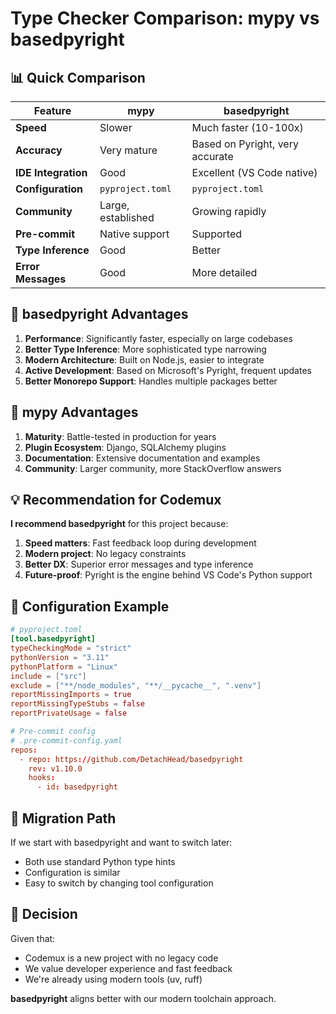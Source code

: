 # Type Checker Comparison: mypy vs basedpyright

## 📊 Quick Comparison

| Feature | mypy | basedpyright |
|---------|------|--------------|
| **Speed** | Slower | Much faster (10-100x) |
| **Accuracy** | Very mature | Based on Pyright, very accurate |
| **IDE Integration** | Good | Excellent (VS Code native) |
| **Configuration** | `pyproject.toml` | `pyproject.toml` |
| **Community** | Large, established | Growing rapidly |
| **Pre-commit** | Native support | Supported |
| **Type Inference** | Good | Better |
| **Error Messages** | Good | More detailed |

## 🚀 basedpyright Advantages

1. **Performance**: Significantly faster, especially on large codebases
2. **Better Type Inference**: More sophisticated type narrowing
3. **Modern Architecture**: Built on Node.js, easier to integrate
4. **Active Development**: Based on Microsoft's Pyright, frequent updates
5. **Better Monorepo Support**: Handles multiple packages better

## 🤔 mypy Advantages

1. **Maturity**: Battle-tested in production for years
2. **Plugin Ecosystem**: Django, SQLAlchemy plugins
3. **Documentation**: Extensive documentation and examples
4. **Community**: Larger community, more StackOverflow answers

## 💡 Recommendation for Codemux

**I recommend basedpyright** for this project because:

1. **Speed matters**: Fast feedback loop during development
2. **Modern project**: No legacy constraints
3. **Better DX**: Superior error messages and type inference
4. **Future-proof**: Pyright is the engine behind VS Code's Python support

## 📝 Configuration Example

```toml
# pyproject.toml
[tool.basedpyright]
typeCheckingMode = "strict"
pythonVersion = "3.11"
pythonPlatform = "Linux"
include = ["src"]
exclude = ["**/node_modules", "**/__pycache__", ".venv"]
reportMissingImports = true
reportMissingTypeStubs = false
reportPrivateUsage = false

# Pre-commit config
# .pre-commit-config.yaml
repos:
  - repo: https://github.com/DetachHead/basedpyright
    rev: v1.10.0
    hooks:
      - id: basedpyright
```

## 🔄 Migration Path

If we start with basedpyright and want to switch later:
- Both use standard Python type hints
- Configuration is similar
- Easy to switch by changing tool configuration

## 🎯 Decision

Given that:
- Codemux is a new project with no legacy code
- We value developer experience and fast feedback
- We're already using modern tools (uv, ruff)

**basedpyright** aligns better with our modern toolchain approach.